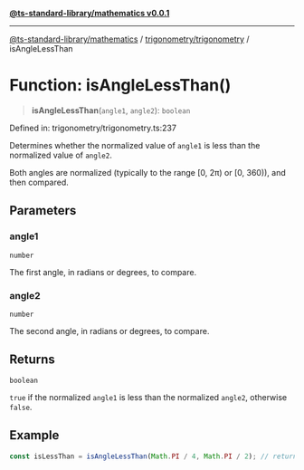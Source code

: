 [**@ts-standard-library/mathematics v0.0.1**](../../../README.md)

***

[@ts-standard-library/mathematics](../../../README.md) / [trigonometry/trigonometry](../README.md) / isAngleLessThan

# Function: isAngleLessThan()

> **isAngleLessThan**(`angle1`, `angle2`): `boolean`

Defined in: trigonometry/trigonometry.ts:237

Determines whether the normalized value of `angle1` is less than the normalized value of `angle2`.

Both angles are normalized (typically to the range [0, 2π) or [0, 360)), and then compared.

## Parameters

### angle1

`number`

The first angle, in radians or degrees, to compare.

### angle2

`number`

The second angle, in radians or degrees, to compare.

## Returns

`boolean`

`true` if the normalized `angle1` is less than the normalized `angle2`, otherwise `false`.

## Example

```typescript
const isLessThan = isAngleLessThan(Math.PI / 4, Math.PI / 2); // returns true
```
